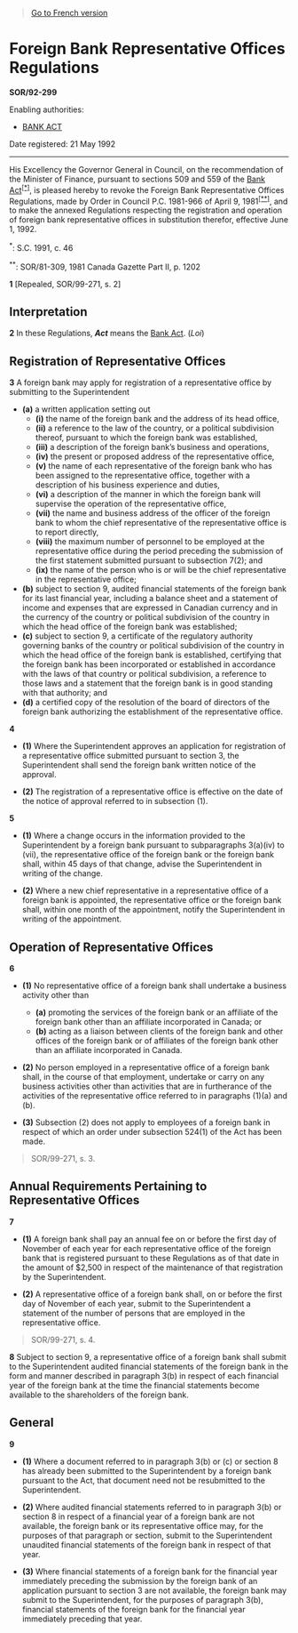 > [Go to French version](/fr/Règlements/Décrets,%20ordonnances%20et%20règlements%20statutaires/92/299.md)

# Foreign Bank Representative Offices Regulations

**SOR/92-299**

Enabling authorities: 
- [BANK ACT](/en/Acts/Statutes%20of%20Canada/1991/c.%2046.md)

Date registered: 21 May 1992

----------

His Excellency the Governor General in Council, on the recommendation of the Minister of Finance, pursuant to sections 509 and 559 of the [Bank Act](/en/Acts/Statutes%20of%20Canada/1991/c.%2046.md)<sup><a href='#footnote1star_e'>[*]</a></sup>, is pleased hereby to revoke the Foreign Bank Representative Offices Regulations, made by Order in Council P.C. 1981-966 of April 9, 1981<sup><a href='#footnote2stars_e'>[**]</a></sup>, and to make the annexed Regulations respecting the registration and operation of foreign bank representative offices in substitution therefor, effective June 1, 1992.

<a name='footnote1star_e'><sup>*</sup></a>: S.C. 1991, c. 46<br />

<a name='footnote2stars_e'><sup>**</sup></a>: SOR/81-309, 1981 Canada Gazette Part II, p. 1202<br />



**1** [Repealed, SOR/99-271, s. 2]




## Interpretation


**2** In these Regulations, ***Act*** means the [Bank Act](/en/Acts/Statutes%20of%20Canada/1991/c.%2046.md). (*Loi*)




## Registration of Representative Offices


**3** A foreign bank may apply for registration of a representative office by submitting to the Superintendent
- **(a)** a written application setting out
	- **(i)** the name of the foreign bank and the address of its head office,
	- **(ii)** a reference to the law of the country, or a political subdivision thereof, pursuant to which the foreign bank was established,
	- **(iii)** a description of the foreign bank’s business and operations,
	- **(iv)** the present or proposed address of the representative office,
	- **(v)** the name of each representative of the foreign bank who has been assigned to the representative office, together with a description of his business experience and duties,
	- **(vi)** a description of the manner in which the foreign bank will supervise the operation of the representative office,
	- **(vii)** the name and business address of the officer of the foreign bank to whom the chief representative of the representative office is to report directly,
	- **(viii)** the maximum number of personnel to be employed at the representative office during the period preceding the submission of the first statement submitted pursuant to subsection 7(2); and
	- **(ix)** the name of the person who is or will be the chief representative in the representative office;
- **(b)** subject to section 9, audited financial statements of the foreign bank for its last financial year, including a balance sheet and a statement of income and expenses that are expressed in Canadian currency and in the currency of the country or political subdivision of the country in which the head office of the foreign bank was established;
- **(c)** subject to section 9, a certificate of the regulatory authority governing banks of the country or political subdivision of the country in which the head office of the foreign bank is established, certifying that the foreign bank has been incorporated or established in accordance with the laws of that country or political subdivision, a reference to those laws and a statement that the foreign bank is in good standing with that authority; and
- **(d)** a certified copy of the resolution of the board of directors of the foreign bank authorizing the establishment of the representative office.



**4** 

- **(1)** Where the Superintendent approves an application for registration of a representative office submitted pursuant to section 3, the Superintendent shall send the foreign bank written notice of the approval.

- **(2)** The registration of a representative office is effective on the date of the notice of approval referred to in subsection (1).



**5** 

- **(1)** Where a change occurs in the information provided to the Superintendent by a foreign bank pursuant to subparagraphs 3(a)(iv) to (vii), the representative office of the foreign bank or the foreign bank shall, within 45 days of that change, advise the Superintendent in writing of the change.

- **(2)** Where a new chief representative in a representative office of a foreign bank is appointed, the representative office or the foreign bank shall, within one month of the appointment, notify the Superintendent in writing of the appointment.




## Operation of Representative Offices


**6** 

- **(1)** No representative office of a foreign bank shall undertake a business activity other than
	- **(a)** promoting the services of the foreign bank or an affiliate of the foreign bank other than an affiliate incorporated in Canada; or
	- **(b)** acting as a liaison between clients of the foreign bank and other offices of the foreign bank or of affiliates of the foreign bank other than an affiliate incorporated in Canada.

- **(2)** No person employed in a representative office of a foreign bank shall, in the course of that employment, undertake or carry on any business activities other than activities that are in furtherance of the activities of the representative office referred to in paragraphs (1)(a) and (b).

- **(3)** Subsection (2) does not apply to employees of a foreign bank in respect of which an order under subsection 524(1) of the Act has been made.
> SOR/99-271, s. 3.





## Annual Requirements Pertaining to Representative Offices


**7** 

- **(1)** A foreign bank shall pay an annual fee on or before the first day of November of each year for each representative office of the foreign bank that is registered pursuant to these Regulations as of that date in the amount of $2,500 in respect of the maintenance of that registration by the Superintendent.

- **(2)** A representative office of a foreign bank shall, on or before the first day of November of each year, submit to the Superintendent a statement of the number of persons that are employed in the representative office.
> SOR/99-271, s. 4.




**8** Subject to section 9, a representative office of a foreign bank shall submit to the Superintendent audited financial statements of the foreign bank in the form and manner described in paragraph 3(b) in respect of each financial year of the foreign bank at the time the financial statements become available to the shareholders of the foreign bank.




## General


**9** 

- **(1)** Where a document referred to in paragraph 3(b) or (c) or section 8 has already been submitted to the Superintendent by a foreign bank pursuant to the Act, that document need not be resubmitted to the Superintendent.

- **(2)** Where audited financial statements referred to in paragraph 3(b) or section 8 in respect of a financial year of a foreign bank are not available, the foreign bank or its representative office may, for the purposes of that paragraph or section, submit to the Superintendent unaudited financial statements of the foreign bank in respect of that year.

- **(3)** Where financial statements of a foreign bank for the financial year immediately preceding the submission by the foreign bank of an application pursuant to section 3 are not available, the foreign bank may submit to the Superintendent, for the purposes of paragraph 3(b), financial statements of the foreign bank for the financial year immediately preceding that year.


